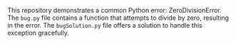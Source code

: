 This repository demonstrates a common Python error: ZeroDivisionError. The `bug.py` file contains a function that attempts to divide by zero, resulting in the error. The `bugSolution.py` file offers a solution to handle this exception gracefully.